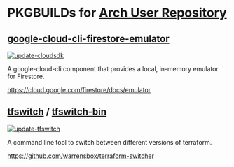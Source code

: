 # PKGBUILDs for [Arch User Repository](https://aur.archlinux.org)

## [google-cloud-cli-firestore-emulator](https://aur.archlinux.org/packages/google-cloud-cli-firestore-emulator)

[![update-cloudsdk](https://github.com/kunzese/pkgbuilds/actions/workflows/update-cloudsdk.yaml/badge.svg)](https://github.com/kunzese/pkgbuilds/actions/workflows/update-cloudsdk.yaml)

A google-cloud-cli component that provides a local, in-memory emulator for Firestore.

<https://cloud.google.com/firestore/docs/emulator>

## [tfswitch](https://aur.archlinux.org/packages/tfswitch) / [tfswitch-bin](https://aur.archlinux.org/packages/tfswitch-bin)

[![update-tfswitch](https://github.com/kunzese/pkgbuilds/actions/workflows/update-tfswitch.yaml/badge.svg)](https://github.com/kunzese/pkgbuilds/actions/workflows/update-tfswitch.yaml)

A command line tool to switch between different versions of terraform.

<https://github.com/warrensbox/terraform-switcher>
